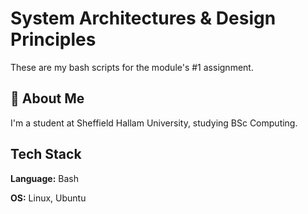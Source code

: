
# System Architectures & Design Principles

These are my bash scripts for the module's #1 assignment.





## 🚀 About Me
I'm a student at Sheffield Hallam University, studying BSc Computing.


## Tech Stack

**Language:** Bash

**OS:** Linux, Ubuntu
